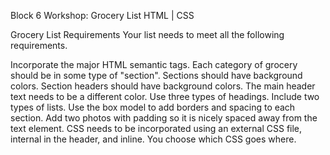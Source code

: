 Block 6 Workshop: Grocery List
HTML | CSS

Grocery List Requirements
Your list needs to meet all the following requirements.

Incorporate the major HTML semantic tags.
Each category of grocery should be in some type of "section".
Sections should have background colors.
Section headers should have background colors.
The main header text needs to be a different color.
Use three types of headings.
Include two types of lists.
Use the box model to add borders and spacing to each section.
Add two photos with padding so it is nicely spaced away from the text element.
CSS needs to be incorporated using an external CSS file, internal in the header, and inline. You choose which CSS goes where.
